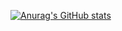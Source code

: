 [![Anurag's GitHub stats](https://github-readme-stats.vercel.app/api?username=komarapc)](https://github.com/komarapc/github-readme-stats)
